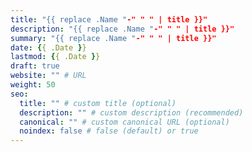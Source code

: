```yaml
---
title: "{{ replace .Name "-" " " | title }}"
description: "{{ replace .Name "-" " " | title }}"
summary: "{{ replace .Name "-" " " | title }}"
date: {{ .Date }}
lastmod: {{ .Date }}
draft: true
website: "" # URL
weight: 50
seo:
  title: "" # custom title (optional)
  description: "" # custom description (recommended)
  canonical: "" # custom canonical URL (optional)
  noindex: false # false (default) or true
---
```

